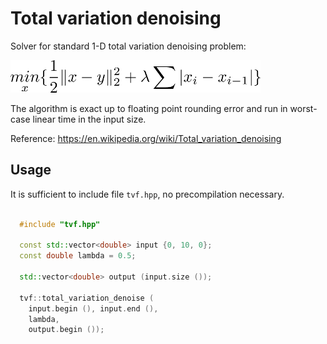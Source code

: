 Total variation denoising
==========================================================

Solver for standard 1-D total variation denoising problem:

<img src="doc/TVD1.png">

The algorithm is exact up to floating point rounding error and run in
worst-case linear time in the input size. 

Reference: <https://en.wikipedia.org/wiki/Total_variation_denoising>

Usage
-----------------------------------

It is sufficient to include file `tvf.hpp`, no precompilation necessary.


```cpp

  #include "tvf.hpp"
  
  const std::vector<double> input {0, 10, 0};
  const double lambda = 0.5;
  
  std::vector<double> output (input.size ());

  tvf::total_variation_denoise (
    input.begin (), input.end (),
    lambda,
    output.begin ());  

```
